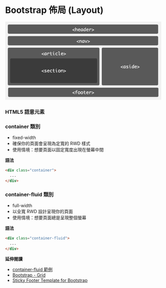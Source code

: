 # Bootstrap 佈局 (Layout)

![layout](./assets/layout.gif)

### HTML5 語意元素



### container 類別

* fixed-width
* 確保你的頁面會呈現為定寬的 RWD 樣式
* 使用情境：想要頁面以固定寬度出現在螢幕中間

**語法**

```html
<div class="container">
  ...
</div>
```

### container-fluid 類別

* full-width
* 以全寬 RWD 設計呈現你的頁面
* 使用情境：想要頁面總是呈現整個螢幕

**語法**

```html
<div class="container-fluid">
  ...
</div>
```

**延伸閱讀**

* [container-fluid 範例](http://www.w3schools.com/bootstrap/tryit.asp?filename=trybs_grid_container-fluid&stacked=h)
* [Bootstrap - Grid](http://getbootstrap.com/css/#grid)
* [Sticky Footer Template for Bootstrap](http://getbootstrap.com/examples/sticky-footer/)
